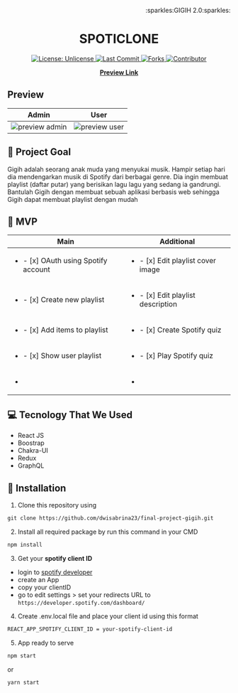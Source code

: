 <p align="right">:sparkles:GIGIH 2.0:sparkles:</p>
<h1 align="center">SPOTICLONE</h1>

<p align="center">
<a href="http://unlicense.org/">
<img src="https://img.shields.io/github/license/dwisabrina23/final-project-gigih?style=flat-square" alt="License: Unlicense">
</a>

<a href="https://github.com/dwisabrina23/final-project-gigih">
<img src="https://img.shields.io/github/last-commit/dwisabrina23/final-project-gigih?style=flat-square" alt="Last Commit">
</a>

<a href="https://github.com/markdown-templates/markdown-snippets/fork">
<img src="https://img.shields.io/github/forks/dwisabrina23/final-project-gigih?style=flat-square" alt="Forks">
</a>
  
<a href="https://github.com/dwisabrina23/final-project-gigih/graphs/contributors">
<img src="https://img.shields.io/github/contributors/dwisabrina23/final-project-gigih?style=flat-square" alt="Contributor">
</a>
</p>


<p align="center">
<strong><a href="https://reservaksin.live">Preview Link</a></strong>
</p>

## Preview
| Admin | User |
| ----------- | ----------- |
| <img src="./Dashboard-admin.svg" alt="preview admin">| <img src="./Landing Page- Before Login.svg" alt="preview user"> |

## 🎯 Project Goal
Gigih adalah seorang anak muda yang menyukai musik. Hampir setiap hari dia
mendengarkan musik di Spotify dari berbagai genre. Dia ingin membuat playlist (daftar
putar) yang berisikan lagu lagu yang sedang ia gandrungi. Bantulah Gigih dengan
membuat sebuah aplikasi berbasis web sehingga Gigih dapat membuat playlist dengan
mudah

## 🚩 MVP
| Main | Additional |
| ----------- | ----------- |
| <ul><li>- [x] OAuth using Spotify account</li>| <ul><li>- [x] Edit playlist cover image</li> |
| <ul><li>- [x] Create new playlist</li>| <ul><li>- [x] Edit playlist description</li> |
| <ul><li>- [x] Add items to playlist</li>| <ul><li>- [x] Create Spotify quiz</li> |
| <ul><li>- [x] Show user playlist</li>| <ul><li>- [x] Play Spotify quiz</li> |
| <ul><li> </li>| <ul><li> </li> |

## 💻 Tecnology That We Used
<ul>
  <li>React JS</li>
  <li>Boostrap</li>
  <li>Chakra-UI</li>
  <li>Redux</li>
  <li>GraphQL</li>
</ul>
  
## 🚀 Installation
1. Clone this repository using 
```html
git clone https://github.com/dwisabrina23/final-project-gigih.git
```
  
2. Install all required package by run this command in your CMD
```html
npm install
```
3. Get your **spotify client ID**
  - login to [spotify developer](https://developer.spotify.com/dashboard/)
  - create an App
  - copy your clientID
  - go to edit settings > set your redirects URL to ```https://developer.spotify.com/dashboard/```
  
4. Create .env.local file and place your client id using this format
```html
REACT_APP_SPOTIFY_CLIENT_ID = your-spotify-client-id
```
5. App ready to serve
```html
npm start
```
  or
```html
yarn start
```
